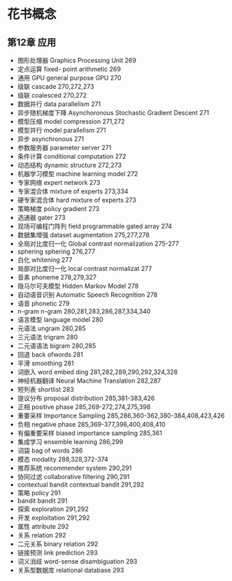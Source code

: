 # 花书概念

## 第12章 应用

- 图形处理器 Graphics Processing Unit 269
- 定点运算 fixed- point arithmetic 269
- 通用 GPU general purpose GPU 270
- 级联 cascade 270,272,273
- 级联 coalesced 270,272
- 数据并行 data parallelism 271
- 异步随机梯度下降 Asynchoronous Stochastic Gradient Descent 271
- 模型压缩 model compression 271,272
- 模型并行 model parallelism 271
- 异步 asynchronous 271
- 参数服务器 parameter server 271
- 条件计算 conditional computation 272
- 动态结构 dynamic structure 272,273
- 机器学习模型 machine learning model 272
- 专家网络 expert network 273
- 专家混合体 mixture of experts 273,334
- 硬专家混合体 hard mixture of experts 273
- 策略梯度 policy gradient 273
- 选通器 gater 273
- 现场可编程门阵列 field programmable gated array 274
- 数据集增强 dataset augmentation 275,277,278
- 全局对比度归一化 Global contrast normalization 275-277
- sphering sphering 276,277
- 白化 whitening 277
- 局部对比度归一化 local contrast normalizat 277
- 音素 phoneme 278,279,327
- 隐马尔可夫模型 Hidden Markov Model 278
- 自动语音识别 Automatic Speech Recognition 278
- 语音 phonetic 279
- n-gram n-gram 280,281,283,286,287,334,340
- 语言模型 language model 280
- 元语法 ungram 280,285
- 三元语法 trigram 280
- 二元语语法 bigram 280,285
- 回退 back ofwords 281
- 平滑 smoothing 281
- 词嵌入 word embed ding 281,282,289,290,292,324,328
- 神经机器翻译 Neural Machine Translation 282,287
- 短列表 shortlist 283
- 提议分布 proposal distribution 285,381-383,426
- 正相 positive phase 285,269-272,274,275,398
- 重要采样 Importance Sampling 285,286,360-362,380-384,408,423,426
- 负相 negative phase 285,369-377,398,400,408,410
- 有偏重要采样 biased importance sampling 285,361
- 集成学习 ensemble learning 286,299
- 词袋 bag of words 286
- 模态 modality 288,328,372-374
- 推荐系统 recommender system 290,291
- 协同过滤 collaborative filtering 290,291
- contextual bandit contextual bandit 291,292
- 策略 policy 291
- bandit bandit 291
- 探索 exploration 291,292
- 开发 exploitation 291,292
- 属性 attribute 292
- 关系 relation 292
- 二元关系 binary relation 292
- 链接预测 link prediction 293
- 词义消歧 word-sense disambiguation 293
- 关系型数据库 relational database 293
